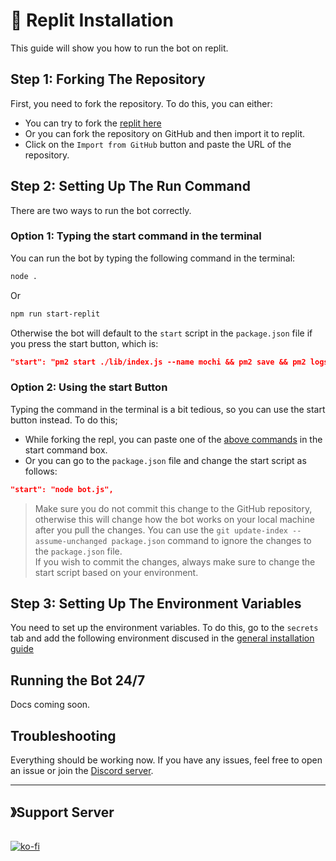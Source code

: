 # 🤖 Replit Installation

This guide will show you how to run the bot on replit.

## Step 1: Forking The Repository

First, you need to fork the repository. To do this, you can either:

* You can try to fork the [replit here](https://replit.com/@vikshan/mochi)
* Or you can fork the repository on GitHub and then import it to replit.
* Click on the `Import from GitHub` button and paste the URL of the repository.

## Step 2: Setting Up The Run Command

There are two ways to run the bot correctly.

### Option 1: Typing the start command in the terminal

You can run the bot by typing the following command in the terminal:

```bash
node .
```

Or

```bash
npm run start-replit
```

Otherwise the bot will default to the `start` script in the `package.json` file if you press the start button, which is:

```json
"start": "pm2 start ./lib/index.js --name mochi && pm2 save && pm2 logs",
```

### Option 2: Using the start Button

Typing the command in the terminal is a bit tedious, so you can use the start button instead. To do this;

* While forking the repl, you can paste one of the [above commands](replit.md#option-1-typing-the-start-command-in-the-terminal) in the start command box.
* Or you can go to the `package.json` file and change the start script as follows:

```json
"start": "node bot.js",
```

> Make sure you do not commit this change to the GitHub repository, otherwise this will change how the bot works on your local machine after you pull the changes. You can use the `git update-index --assume-unchanged package.json` command to ignore the changes to the `package.json` file.\
> If you wish to commit the changes, always make sure to change the start script based on your environment.

## Step 3: Setting Up The Environment Variables

You need to set up the environment variables. To do this, go to the `secrets` tab and add the following environment discused in the [general installation guide](./#setting-up-environment-variables)

## Running the Bot 24/7

Docs coming soon.

## Troubleshooting

Everything should be working now. If you have any issues, feel free to open an issue or join the [Discord server](https://discord.gg/uMgS9evnmv).

***

## 》Support Server

<figure><img src="https://invidget.switchblade.xyz/uMgS9evnmv" alt=""><figcaption></figcaption></figure>

[![ko-fi](https://ko-fi.com/img/githubbutton\_sm.svg)](https://ko-fi.com/vikshan)
